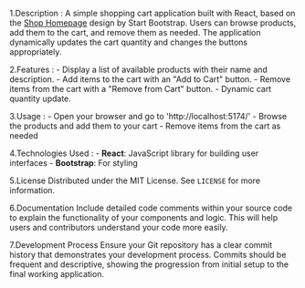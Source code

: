 1.Description :
      A simple shopping cart application built with React, based on the [Shop Homepage](https://startbootstrap.com/previews/shop-homepage) design by Start Bootstrap. Users can browse products, add them to the cart, and remove them as needed. The application dynamically updates the cart quantity and changes the buttons appropriately.

2.Features :
      - Display a list of available products with their name and description.
      - Add items to the cart with an "Add to Cart" button.
      - Remove items from the cart with a "Remove from Cart" button.
      - Dynamic cart quantity update.

3.Usage :
      - Open your browser and go to 'http://localhost:5174/'
      - Browse the products and add them to your cart
      - Remove items from the cart as needed

4.Technologies Used :
      - **React**: JavaScript library for building user interfaces
      - **Bootstrap**: For styling

5.License
         Distributed under the MIT License. See `LICENSE` for more information.

6.Documentation
         Include detailed code comments within your source code to explain the functionality of your components and logic. This will help users and contributors understand your code more easily.

7.Development Process
         Ensure your Git repository has a clear commit history that demonstrates your development process. Commits should be frequent and descriptive, showing the progression from initial setup to the final working application.
